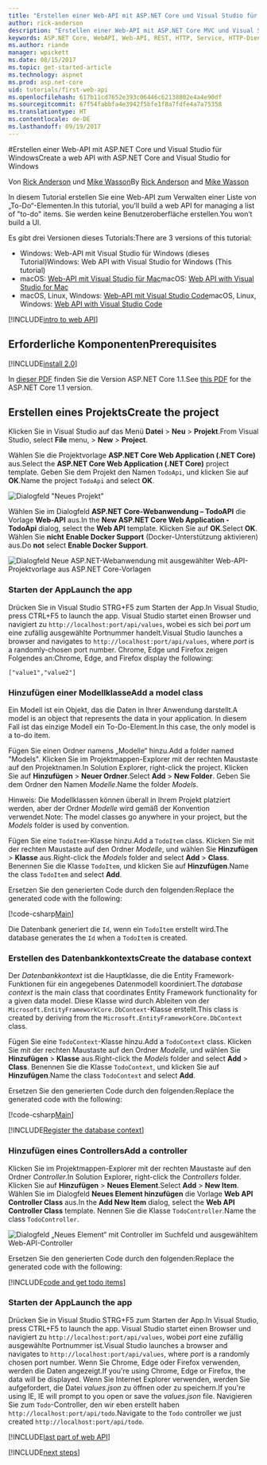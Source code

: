 ```yaml
---
title: "Erstellen einer Web-API mit ASP.NET Core und Visual Studio für Windows"
author: rick-anderson
description: "Erstellen einer Web-API mit ASP.NET Core MVC und Visual Studio für Windows"
keywords: ASP.NET Core, WebAPI, Web-API, REST, HTTP, Service, HTTP-Dienst
ms.author: riande
manager: wpickett
ms.date: 08/15/2017
ms.topic: get-started-article
ms.technology: aspnet
ms.prod: asp.net-core
uid: tutorials/first-web-api
ms.openlocfilehash: 617b11cd7652e393c06446c62138802e4a4e90df
ms.sourcegitcommit: 67f54fabbfa4e3942f5bfe1f8a7fdfe4a7a75358
ms.translationtype: HT
ms.contentlocale: de-DE
ms.lasthandoff: 09/19/2017
---
```

#<a name="create-a-web-api-with-aspnet-core-and-visual-studio-for-windows"></a><span data-ttu-id="30c1e-104">Erstellen einer Web-API mit ASP.NET Core und Visual Studio für Windows</span><span class="sxs-lookup"><span data-stu-id="30c1e-104">Create a web API with ASP.NET Core and Visual Studio for Windows</span></span>

<span data-ttu-id="30c1e-105">Von [Rick Anderson](https://twitter.com/RickAndMSFT) und [Mike Wasson](https://github.com/mikewasson)</span><span class="sxs-lookup"><span data-stu-id="30c1e-105">By [Rick Anderson](https://twitter.com/RickAndMSFT) and [Mike Wasson](https://github.com/mikewasson)</span></span>

<span data-ttu-id="30c1e-106">In diesem Tutorial erstellen Sie eine Web-API zum Verwalten einer Liste von „To-Do“-Elementen.</span><span class="sxs-lookup"><span data-stu-id="30c1e-106">In this tutorial, you’ll build a web API for managing a list of "to-do" items.</span></span> <span data-ttu-id="30c1e-107">Sie werden keine Benutzeroberfläche erstellen.</span><span class="sxs-lookup"><span data-stu-id="30c1e-107">You won’t build a UI.</span></span>

<span data-ttu-id="30c1e-108">Es gibt drei Versionen dieses Tutorials:</span><span class="sxs-lookup"><span data-stu-id="30c1e-108">There are 3 versions of this tutorial:</span></span>

* <span data-ttu-id="30c1e-109">Windows: Web-API mit Visual Studio für Windows (dieses Tutorial)</span><span class="sxs-lookup"><span data-stu-id="30c1e-109">Windows: Web API with Visual Studio for Windows (This tutorial)</span></span>
* <span data-ttu-id="30c1e-110">macOS: [Web-API mit Visual Studio für Mac](xref:tutorials/first-web-api-mac)</span><span class="sxs-lookup"><span data-stu-id="30c1e-110">macOS: [Web API with Visual Studio for Mac](xref:tutorials/first-web-api-mac)</span></span>
* <span data-ttu-id="30c1e-111">macOS, Linux, Windows: [Web-API mit Visual Studio Code](xref:tutorials/web-api-vsc)</span><span class="sxs-lookup"><span data-stu-id="30c1e-111">macOS, Linux, Windows: [Web API with Visual Studio Code](xref:tutorials/web-api-vsc)</span></span>

<!-- WARNING: The code AND images in this doc are used by uid: tutorials/web-api-vsc, tutorials/first-web-api-mac and tutorials/first-web-api. If you change any code/images in this tutorial, update uid: tutorials/web-api-vsc -->

[!INCLUDE[intro to web API](../includes/webApi/intro.md)]

## <a name="prerequisites"></a><span data-ttu-id="30c1e-112">Erforderliche Komponenten</span><span class="sxs-lookup"><span data-stu-id="30c1e-112">Prerequisites</span></span>

[!INCLUDE[install 2.0](../includes/install2.0.md)]

<span data-ttu-id="30c1e-113">In [dieser PDF](https://github.com/aspnet/Docs/blob/master/aspnetcore/tutorials/first-web-api/_static/_webAPI.pdf) finden Sie die Version ASP.NET Core 1.1.</span><span class="sxs-lookup"><span data-stu-id="30c1e-113">See [this PDF](https://github.com/aspnet/Docs/blob/master/aspnetcore/tutorials/first-web-api/_static/_webAPI.pdf) for the ASP.NET Core 1.1 version.</span></span>

## <a name="create-the-project"></a><span data-ttu-id="30c1e-114">Erstellen eines Projekts</span><span class="sxs-lookup"><span data-stu-id="30c1e-114">Create the project</span></span>

<span data-ttu-id="30c1e-115">Klicken Sie in Visual Studio auf das Menü **Datei** > **Neu** > **Projekt**.</span><span class="sxs-lookup"><span data-stu-id="30c1e-115">From Visual Studio, select **File** menu, > **New** > **Project**.</span></span>

<span data-ttu-id="30c1e-116">Wählen Sie die Projektvorlage **ASP.NET Core Web Application (.NET Core)** aus.</span><span class="sxs-lookup"><span data-stu-id="30c1e-116">Select the **ASP.NET Core Web Application (.NET Core)** project template.</span></span> <span data-ttu-id="30c1e-117">Geben Sie dem Projekt den Namen `TodoApi`, und klicken Sie auf **OK**.</span><span class="sxs-lookup"><span data-stu-id="30c1e-117">Name the project `TodoApi` and select **OK**.</span></span>

![Dialogfeld "Neues Projekt"](first-web-api/_static/new-project.png)

<span data-ttu-id="30c1e-119">Wählen Sie im Dialogfeld **ASP.NET Core-Webanwendung – TodoAPI** die Vorlage **Web-API** aus.</span><span class="sxs-lookup"><span data-stu-id="30c1e-119">In the **New ASP.NET Core Web Application - TodoApi** dialog, select the **Web API** template.</span></span> <span data-ttu-id="30c1e-120">Klicken Sie auf **OK**.</span><span class="sxs-lookup"><span data-stu-id="30c1e-120">Select **OK**.</span></span> <span data-ttu-id="30c1e-121">Wählen Sie **nicht** **Enable Docker Support** (Docker-Unterstützung aktivieren) aus.</span><span class="sxs-lookup"><span data-stu-id="30c1e-121">Do **not** select **Enable Docker Support**.</span></span>

![Dialogfeld Neue ASP.NET-Webanwendung mit ausgewählter Web-API-Projektvorlage aus ASP.NET Core-Vorlagen](first-web-api/_static/web-api-project.png)

### <a name="launch-the-app"></a><span data-ttu-id="30c1e-123">Starten der App</span><span class="sxs-lookup"><span data-stu-id="30c1e-123">Launch the app</span></span>

<span data-ttu-id="30c1e-124">Drücken Sie in Visual Studio STRG+F5 zum Starten der App.</span><span class="sxs-lookup"><span data-stu-id="30c1e-124">In Visual Studio, press CTRL+F5 to launch the app.</span></span> <span data-ttu-id="30c1e-125">Visual Studio startet einen Browser und navigiert zu `http://localhost:port/api/values`, wobei es sich bei *port* um eine zufällig ausgewählte Portnummer handelt.</span><span class="sxs-lookup"><span data-stu-id="30c1e-125">Visual Studio launches a browser and navigates to `http://localhost:port/api/values`, where *port* is a randomly-chosen port number.</span></span> <span data-ttu-id="30c1e-126">Chrome, Edge und Firefox zeigen Folgendes an:</span><span class="sxs-lookup"><span data-stu-id="30c1e-126">Chrome, Edge, and Firefox display the following:</span></span>

```
["value1","value2"]
``` 

### <a name="add-a-model-class"></a><span data-ttu-id="30c1e-127">Hinzufügen einer Modellklasse</span><span class="sxs-lookup"><span data-stu-id="30c1e-127">Add a model class</span></span>

<span data-ttu-id="30c1e-128">Ein Modell ist ein Objekt, das die Daten in Ihrer Anwendung darstellt.</span><span class="sxs-lookup"><span data-stu-id="30c1e-128">A model is an object that represents the data in your application.</span></span> <span data-ttu-id="30c1e-129">In diesem Fall ist das einzige Modell ein To-Do-Element.</span><span class="sxs-lookup"><span data-stu-id="30c1e-129">In this case, the only model is a to-do item.</span></span>

<span data-ttu-id="30c1e-130">Fügen Sie einen Ordner namens „Modelle“ hinzu.</span><span class="sxs-lookup"><span data-stu-id="30c1e-130">Add a folder named "Models".</span></span> <span data-ttu-id="30c1e-131">Klicken Sie im Projektmappen-Explorer mit der rechten Maustaste auf den Projektnamen.</span><span class="sxs-lookup"><span data-stu-id="30c1e-131">In Solution Explorer, right-click the project.</span></span> <span data-ttu-id="30c1e-132">Klicken Sie auf **Hinzufügen** > **Neuer Ordner**.</span><span class="sxs-lookup"><span data-stu-id="30c1e-132">Select **Add** > **New Folder**.</span></span> <span data-ttu-id="30c1e-133">Geben Sie dem Ordner den Namen *Modelle*.</span><span class="sxs-lookup"><span data-stu-id="30c1e-133">Name the folder *Models*.</span></span>

<span data-ttu-id="30c1e-134">Hinweis: Die Modellklassen können überall in Ihrem Projekt platziert werden, aber der Ordner *Modelle* wird gemäß der Konvention verwendet.</span><span class="sxs-lookup"><span data-stu-id="30c1e-134">Note: The model classes go anywhere in your project, but the *Models* folder is used by convention.</span></span>

<span data-ttu-id="30c1e-135">Fügen Sie eine `TodoItem`-Klasse hinzu.</span><span class="sxs-lookup"><span data-stu-id="30c1e-135">Add a `TodoItem` class.</span></span> <span data-ttu-id="30c1e-136">Klicken Sie mit der rechten Maustaste auf den Ordner *Modelle*, und wählen Sie **Hinzufügen** > **Klasse** aus.</span><span class="sxs-lookup"><span data-stu-id="30c1e-136">Right-click the *Models* folder and select **Add** > **Class**.</span></span> <span data-ttu-id="30c1e-137">Benennen Sie die Klasse `TodoItem`, und klicken Sie auf **Hinzufügen**.</span><span class="sxs-lookup"><span data-stu-id="30c1e-137">Name the class `TodoItem` and select **Add**.</span></span>

<span data-ttu-id="30c1e-138">Ersetzen Sie den generierten Code durch den folgenden:</span><span class="sxs-lookup"><span data-stu-id="30c1e-138">Replace the generated code with the following:</span></span>

[!code-csharp[Main](first-web-api/sample/TodoApi/Models/TodoItem.cs)]

<span data-ttu-id="30c1e-139">Die Datenbank generiert die `Id`, wenn ein `TodoItem` erstellt wird.</span><span class="sxs-lookup"><span data-stu-id="30c1e-139">The database generates the `Id` when a `TodoItem` is created.</span></span>

### <a name="create-the-database-context"></a><span data-ttu-id="30c1e-140">Erstellen des Datenbankkontexts</span><span class="sxs-lookup"><span data-stu-id="30c1e-140">Create the database context</span></span>

<span data-ttu-id="30c1e-141">Der *Datenbankkontext* ist die Hauptklasse, die die Entity Framework-Funktionen für ein angegebenes Datenmodell koordiniert.</span><span class="sxs-lookup"><span data-stu-id="30c1e-141">The *database context* is the main class that coordinates Entity Framework functionality for a given data model.</span></span> <span data-ttu-id="30c1e-142">Diese Klasse wird durch Ableiten von der `Microsoft.EntityFrameworkCore.DbContext`-Klasse erstellt.</span><span class="sxs-lookup"><span data-stu-id="30c1e-142">This class is created by deriving from the `Microsoft.EntityFrameworkCore.DbContext` class.</span></span>

<span data-ttu-id="30c1e-143">Fügen Sie eine `TodoContext`-Klasse hinzu.</span><span class="sxs-lookup"><span data-stu-id="30c1e-143">Add a `TodoContext` class.</span></span> <span data-ttu-id="30c1e-144">Klicken Sie mit der rechten Maustaste auf den Ordner *Modelle*, und wählen Sie **Hinzufügen** > **Klasse** aus.</span><span class="sxs-lookup"><span data-stu-id="30c1e-144">Right-click the *Models* folder and select **Add** > **Class**.</span></span> <span data-ttu-id="30c1e-145">Benennen Sie die Klasse `TodoContext`, und klicken Sie auf **Hinzufügen**.</span><span class="sxs-lookup"><span data-stu-id="30c1e-145">Name the class `TodoContext` and select **Add**.</span></span>

<span data-ttu-id="30c1e-146">Ersetzen Sie den generierten Code durch den folgenden:</span><span class="sxs-lookup"><span data-stu-id="30c1e-146">Replace the generated code with the following:</span></span>

[!code-csharp[Main](first-web-api/sample/TodoApi/Models/TodoContext.cs)]

[!INCLUDE[Register the database context](../includes/webApi/register_dbContext.md)]

### <a name="add-a-controller"></a><span data-ttu-id="30c1e-147">Hinzufügen eines Controllers</span><span class="sxs-lookup"><span data-stu-id="30c1e-147">Add a controller</span></span>

<span data-ttu-id="30c1e-148">Klicken Sie im Projektmappen-Explorer mit der rechten Maustaste auf den Ordner *Controller*.</span><span class="sxs-lookup"><span data-stu-id="30c1e-148">In Solution Explorer, right-click the *Controllers* folder.</span></span> <span data-ttu-id="30c1e-149">Klicken Sie auf **Hinzufügen** > **Neues Element**.</span><span class="sxs-lookup"><span data-stu-id="30c1e-149">Select **Add** > **New Item**.</span></span> <span data-ttu-id="30c1e-150">Wählen Sie im Dialogfeld **Neues Element hinzufügen** die Vorlage **Web API Controller Class** aus.</span><span class="sxs-lookup"><span data-stu-id="30c1e-150">In the **Add New Item** dialog, select the **Web  API Controller Class** template.</span></span> <span data-ttu-id="30c1e-151">Nennen Sie die Klasse `TodoController`.</span><span class="sxs-lookup"><span data-stu-id="30c1e-151">Name the class `TodoController`.</span></span>

![Dialogfeld „Neues Element“ mit Controller im Suchfeld und ausgewähltem Web-API-Controller](first-web-api/_static/new_controller.png)

<span data-ttu-id="30c1e-153">Ersetzen Sie den generierten Code durch den folgenden:</span><span class="sxs-lookup"><span data-stu-id="30c1e-153">Replace the generated code with the following:</span></span>

[!INCLUDE[code and get todo items](../includes/webApi/getTodoItems.md)]
  
### <a name="launch-the-app"></a><span data-ttu-id="30c1e-154">Starten der App</span><span class="sxs-lookup"><span data-stu-id="30c1e-154">Launch the app</span></span>

<span data-ttu-id="30c1e-155">Drücken Sie in Visual Studio STRG+F5 zum Starten der App.</span><span class="sxs-lookup"><span data-stu-id="30c1e-155">In Visual Studio, press CTRL+F5 to launch the app.</span></span> <span data-ttu-id="30c1e-156">Visual Studio startet einen Browser und navigiert zu `http://localhost:port/api/values`, wobei *port* eine zufällig ausgewählte Portnummer ist.</span><span class="sxs-lookup"><span data-stu-id="30c1e-156">Visual Studio launches a browser and navigates to `http://localhost:port/api/values`, where *port* is a randomly chosen port number.</span></span> <span data-ttu-id="30c1e-157">Wenn Sie Chrome, Edge oder Firefox verwenden, werden die Daten angezeigt.</span><span class="sxs-lookup"><span data-stu-id="30c1e-157">If you're using Chrome, Edge or Firefox, the data will be displayed.</span></span> <span data-ttu-id="30c1e-158">Wenn Sie Internet Explorer verwenden, werden Sie aufgefordert, die Datei *values.json* zu öffnen oder zu speichern.</span><span class="sxs-lookup"><span data-stu-id="30c1e-158">If you're using IE, IE will prompt to you open or save the *values.json* file.</span></span> <span data-ttu-id="30c1e-159">Navigieren Sie zum `Todo`-Controller, den wir eben erstellt haben `http://localhost:port/api/todo`.</span><span class="sxs-lookup"><span data-stu-id="30c1e-159">Navigate to the `Todo` controller we just created `http://localhost:port/api/todo`.</span></span>

[!INCLUDE[last part of web API](../includes/webApi/end.md)]

[!INCLUDE[next steps](../includes/webApi/next.md)]

